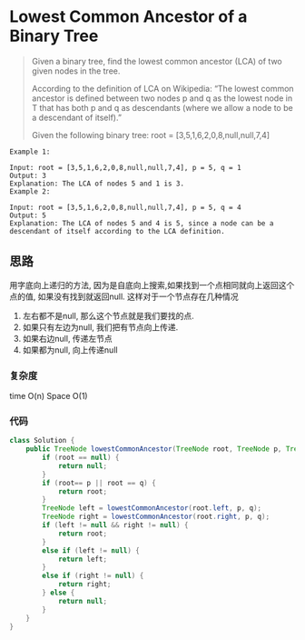 # Lowest Common Ancestor of a Binary Tree

> Given a binary tree, find the lowest common ancestor (LCA) of two given nodes in the tree.
> 
> According to the definition of LCA on Wikipedia: “The lowest common ancestor is defined between two nodes p and q as the lowest node in T that has both p and q as descendants (where we allow a node to be a descendant of itself).”
> 
> Given the following binary tree:  root = [3,5,1,6,2,0,8,null,null,7,4]
> 
> 

	Example 1:
	
	Input: root = [3,5,1,6,2,0,8,null,null,7,4], p = 5, q = 1
	Output: 3
	Explanation: The LCA of nodes 5 and 1 is 3.
	Example 2:
	
	Input: root = [3,5,1,6,2,0,8,null,null,7,4], p = 5, q = 4
	Output: 5
	Explanation: The LCA of nodes 5 and 4 is 5, since a node can be a descendant of itself according to the LCA definition.

## 思路
用字底向上递归的方法, 因为是自底向上搜索,如果找到一个点相同就向上返回这个点的值, 如果没有找到就返回null. 这样对于一个节点存在几种情况 

1. 左右都不是null, 那么这个节点就是我们要找的点. 
2. 如果只有左边为null, 我们把有节点向上传递.
3. 如果右边null, 传递左节点 
4. 如果都为null, 向上传递null

### 复杂度
time O(n) Space O(1)
### 代码
```java
class Solution {
    public TreeNode lowestCommonAncestor(TreeNode root, TreeNode p, TreeNode q) {
        if (root == null) {
            return null;
        }
        if (root== p || root == q) {
            return root;
        }
        TreeNode left = lowestCommonAncestor(root.left, p, q);
        TreeNode right = lowestCommonAncestor(root.right, p, q);
        if (left != null && right != null) {
            return root;
        }
        else if (left != null) {
            return left;
        } 
        else if (right != null) {
            return right;
        } else {
            return null;
        }
    }
}
```

